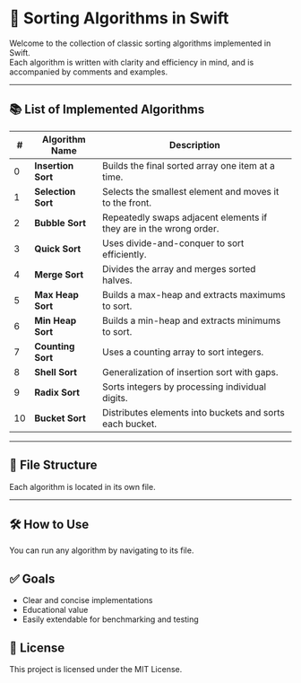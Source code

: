 # 🧠 Sorting Algorithms in Swift

Welcome to the collection of classic sorting algorithms implemented in Swift.  
Each algorithm is written with clarity and efficiency in mind, and is accompanied by comments and examples.

---

## 📚 List of Implemented Algorithms

| #  | Algorithm Name     | Description                              |
|----|--------------------|------------------------------------------|
| 0  | **Insertion Sort** | Builds the final sorted array one item at a time. |
| 1  | **Selection Sort** | Selects the smallest element and moves it to the front. |
| 2  | **Bubble Sort**    | Repeatedly swaps adjacent elements if they are in the wrong order. |
| 3  | **Quick Sort**     | Uses divide-and-conquer to sort efficiently. |
| 4  | **Merge Sort**     | Divides the array and merges sorted halves. |
| 5  | **Max Heap Sort**  | Builds a max-heap and extracts maximums to sort. |
| 6  | **Min Heap Sort**  | Builds a min-heap and extracts minimums to sort. |
| 7  | **Counting Sort**  | Uses a counting array to sort integers. |
| 8  | **Shell Sort**     | Generalization of insertion sort with gaps. |
| 9  | **Radix Sort**     | Sorts integers by processing individual digits. |
| 10 | **Bucket Sort**    | Distributes elements into buckets and sorts each bucket. |

---

## 📁 File Structure

Each algorithm is located in its own file.

---

## 🛠 How to Use

You can run any algorithm by navigating to its file.


## ✅ Goals
- Clear and concise implementations
- Educational value
- Easily extendable for benchmarking and testing


## 📌 License
This project is licensed under the MIT License.
